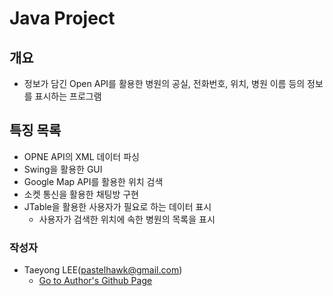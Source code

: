 # Java Project

## 개요
-  정보가 담긴 Open API를 활용한 병원의 공실, 전화번호, 위치, 병원 이름 등의 정보를 표시하는 프로그램

## 특징 목록
- OPNE API의 XML 데이터 파싱
- Swing을 활용한 GUI
- Google Map API를 활용한 위치 검색
- 소켓 통신을 활용한 채팅방 구현
- JTable을 활용한 사용자가 필요로 하는 데이터 표시
  - 사용자가 검색한 위치에 속한 병원의 목록을 표시

### 작성자
- Taeyong LEE(pastelhawk@gmail.com)
  - [Go to Author's Github Page](https://github.com/yongjjang)
